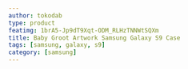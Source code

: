 ```yaml
---
author: tokodab
type: product
featimg: 1brA5-Jp9dT9Xqt-ODM_RLHzTNNWtSQXm
title: Baby Groot Artwork Samsung Galaxy S9 Case
tags: [samsung, galaxy, s9]
category: [samsung]
---
```

